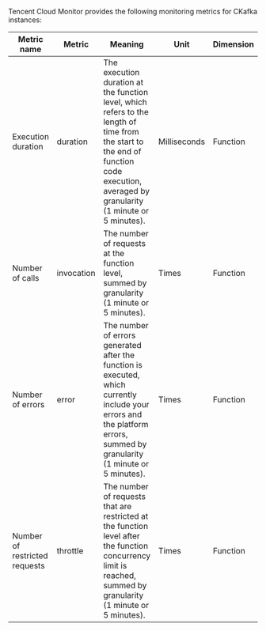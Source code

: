 Tencent Cloud Monitor provides the following monitoring metrics for CKafka instances:

| Metric name | Metric | Meaning | Unit | Dimension |
| ------------- | -------------- | ---------------------------------------- | ---- | -------------- |
| Execution duration | duration | The execution duration at the function level, which refers to the length of time from the start to the end of function code execution, averaged by granularity (1 minute or 5 minutes).                | Milliseconds | Function |
| Number of calls | invocation | The number of requests at the function level, summed by granularity (1 minute or 5 minutes).               | Times | Function |
| Number of errors | error | The number of errors generated after the function is executed, which currently include your errors and the platform errors, summed by granularity (1 minute or 5 minutes).               | Times | Function |
| Number of restricted requests | throttle | The number of requests that are restricted at the function level after the function concurrency limit is reached, summed by granularity (1 minute or 5 minutes).              | Times | Function |


